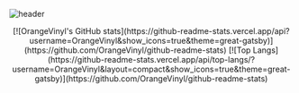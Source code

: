 ![header](https://capsule-render.vercel.app/api?type=slice&color=0:f7fcb0,100:76eff8&height=300&section=header&text=ORANGE%20VINYL&animation=twinkling&fontColor=FF9A00&fontSize=70&fontAlign=70&fontAlignY=39&rotate=20&desc=WANNABE%20DEVELOPER&descSize=30&descAlign=69)
<div align="center">
[![OrangeVinyl's GitHub stats](https://github-readme-stats.vercel.app/api?username=OrangeVinyl&show_icons=true&theme=great-gatsby)](https://github.com/OrangeVinyl/github-readme-stats) 
[![Top Langs](https://github-readme-stats.vercel.app/api/top-langs/?username=OrangeVinyl&layout=compact&show_icons=true&theme=great-gatsby)](https://github.com/OrangeVinyl/github-readme-stats)
</div>
